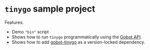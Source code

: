 # `tinygo` sample project

Features:

- Demo `"bin"` script
- Shows how to run `tinygo` programmatically using the [Gobot API](https://github.com/benallfree/gobot/tree/v1.0.0-alpha.35/docs/readme.md).
- Shows how to add [gobot-tinygo](https://www.npmjs.com/package/gobot-tinygo) as a version-locked dependency.
